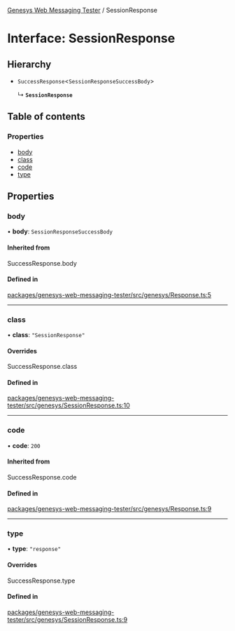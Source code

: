 [Genesys Web Messaging Tester](../README.md) / SessionResponse

# Interface: SessionResponse

## Hierarchy

- `SuccessResponse`<`SessionResponseSuccessBody`\>

  ↳ **`SessionResponse`**

## Table of contents

### Properties

- [body](SessionResponse.md#body)
- [class](SessionResponse.md#class)
- [code](SessionResponse.md#code)
- [type](SessionResponse.md#type)

## Properties

### body

• **body**: `SessionResponseSuccessBody`

#### Inherited from

SuccessResponse.body

#### Defined in

[packages/genesys-web-messaging-tester/src/genesys/Response.ts:5](https://github.com/ovotech/genesys-web-messaging-tester/blob/main/packages/genesys-web-messaging-tester/src/genesys/Response.ts#L5)

___

### class

• **class**: ``"SessionResponse"``

#### Overrides

SuccessResponse.class

#### Defined in

[packages/genesys-web-messaging-tester/src/genesys/SessionResponse.ts:10](https://github.com/ovotech/genesys-web-messaging-tester/blob/main/packages/genesys-web-messaging-tester/src/genesys/SessionResponse.ts#L10)

___

### code

• **code**: ``200``

#### Inherited from

SuccessResponse.code

#### Defined in

[packages/genesys-web-messaging-tester/src/genesys/Response.ts:9](https://github.com/ovotech/genesys-web-messaging-tester/blob/main/packages/genesys-web-messaging-tester/src/genesys/Response.ts#L9)

___

### type

• **type**: ``"response"``

#### Overrides

SuccessResponse.type

#### Defined in

[packages/genesys-web-messaging-tester/src/genesys/SessionResponse.ts:9](https://github.com/ovotech/genesys-web-messaging-tester/blob/main/packages/genesys-web-messaging-tester/src/genesys/SessionResponse.ts#L9)
